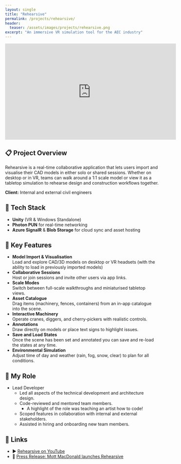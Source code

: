 ```yaml
---
layout: single
title: "Rehearsive"
permalink: /projects/rehearsive/
header:
  teaser: /assets/images/projects/rehearsive.png
excerpt: "An immersive VR simulation tool for the AEC industry"
---
```


<iframe src="https://www.youtube.com/embed/KcIOcK0T7OA?si=uQMSbNjEQB3-9MO_"
        width="560"
        height="315" 
        title="Rehearsive Demo Video" 
        frameborder="0" 
        allow="accelerometer; autoplay; clipboard-write; encrypted-media; gyroscope; picture-in-picture; web-share" 
        referrerpolicy="strict-origin-when-cross-origin" 
        allowfullscreen>
</iframe>

## 📋 Project Overview
Rehearsive is a real-time collaborative application that lets users import and visualise their CAD models in either solo or shared sessions. Whether on desktop or in VR, teams can walk around a 1:1 scale model or view it as a tabletop simulation to rehearse design and construction workflows together.

**Client:** Internal and external civil engineers

## 🔧 Tech Stack
- **Unity** (VR & Windows Standalone)  
- **Photon PUN** for real-time networking  
- **Azure SignalR** & **Blob Storage** for cloud sync and asset hosting  

## 🔑 Key Features
- **Model Import & Visualisation**  
  Load and explore CAD/3D models on desktop or VR headsets (with the ability to load in previously imported models)
- **Collaborative Sessions**  
  Host or join sessions and invite other users via app links.  
- **Scale Modes**  
  Switch between full-scale walkthroughs and miniaturised tabletop views.  
- **Asset Catalogue**  
  Drag items (machinery, fences, containers) from an in-app catalogue into the scene.  
- **Interactive Machinery**  
  Operate cranes, diggers, and cherry-pickers with realistic controls.  
- **Annotations**  
  Draw directly on models or place text signs to highlight issues. 
- **Save and Load States**  
  Once the scene has been set and annotated you can save and re-load the states at any time.
- **Environmental Simulation**  
  Adjust time of day and weather (rain, fog, snow, clear) to plan for all conditions.

## 👨 My Role
- Lead Developer
  - Led all aspects of the technical development and architecture design.
  - Code-reviewed and mentored team members.
    - A highlight of the role was teaching an artist how to code!
  - Scoped features in collaboration with internal and external stakeholders.  
  - Assisted in hiring and onboarding new team members.

<!---
## 🛠 Technical Deep Dive
> _TBC—add any architecture diagrams, core algorithms (e.g., network sync, asset streaming), or performance optimisations here._
 
## 🚀 Lessons Learned & Next Steps
- **Challenges Overcome:** _e.g., network reliability vs. update fidelity; VR UX considerations_  
- **Future Enhancements:** _e.g., AI-driven clash detection, offline mode, mobile/tablet support_  
--->

## 🔗 Links
- ▶️ [Rehearsive on YouTube](https://www.youtube.com/channel/UCYr4-h1uegNapbcaAqtuxIA)  
- 📰 [Press Release: Mott MacDonald launches Rehearsive](https://www.worldconstructiontoday.com/pressreleases/mott-macdonald-launches-collaborative-design-and-construction-vr-tool-rehearsive/)  